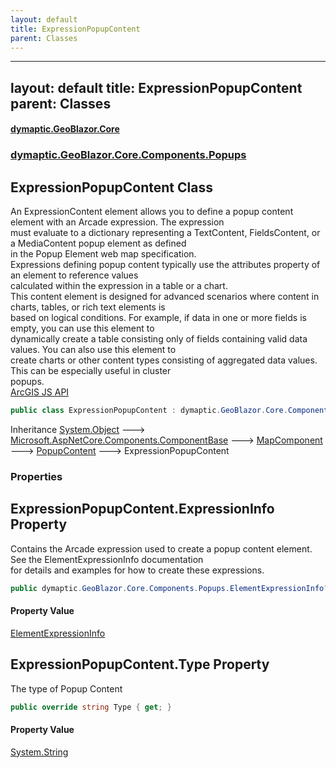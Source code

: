 ```yaml
---
layout: default
title: ExpressionPopupContent
parent: Classes
---
```

---
layout: default
title: ExpressionPopupContent
parent: Classes
---
#### [dymaptic.GeoBlazor.Core](index.html 'index')
### [dymaptic.GeoBlazor.Core.Components.Popups](index.html#dymaptic.GeoBlazor.Core.Components.Popups 'dymaptic.GeoBlazor.Core.Components.Popups')

## ExpressionPopupContent Class

An ExpressionContent element allows you to define a popup content element with an Arcade expression. The expression  
must evaluate to a dictionary representing a TextContent, FieldsContent, or a MediaContent popup element as defined  
in the Popup Element web map specification.  
Expressions defining popup content typically use the attributes property of an element to reference values  
calculated within the expression in a table or a chart.  
This content element is designed for advanced scenarios where content in charts, tables, or rich text elements is  
based on logical conditions. For example, if data in one or more fields is empty, you can use this element to  
dynamically create a table consisting only of fields containing valid data values. You can also use this element to  
create charts or other content types consisting of aggregated data values. This can be especially useful in cluster  
popups.  
<a target="_blank" href="https://developers.arcgis.com/javascript/latest/api-reference/esri-popup-content-ExpressionContent.html">ArcGIS JS API</a>

```csharp
public class ExpressionPopupContent : dymaptic.GeoBlazor.Core.Components.Popups.PopupContent
```

Inheritance [System.Object](https://docs.microsoft.com/en-us/dotnet/api/System.Object 'System.Object') &#129106; [Microsoft.AspNetCore.Components.ComponentBase](https://docs.microsoft.com/en-us/dotnet/api/Microsoft.AspNetCore.Components.ComponentBase 'Microsoft.AspNetCore.Components.ComponentBase') &#129106; [MapComponent](dymaptic.GeoBlazor.Core.Components.MapComponent.html 'dymaptic.GeoBlazor.Core.Components.MapComponent') &#129106; [PopupContent](dymaptic.GeoBlazor.Core.Components.Popups.PopupContent.html 'dymaptic.GeoBlazor.Core.Components.Popups.PopupContent') &#129106; ExpressionPopupContent
### Properties

<a name='dymaptic.GeoBlazor.Core.Components.Popups.ExpressionPopupContent.ExpressionInfo'></a>

## ExpressionPopupContent.ExpressionInfo Property

Contains the Arcade expression used to create a popup content element. See the ElementExpressionInfo documentation  
for details and examples for how to create these expressions.

```csharp
public dymaptic.GeoBlazor.Core.Components.Popups.ElementExpressionInfo? ExpressionInfo { get; set; }
```

#### Property Value
[ElementExpressionInfo](dymaptic.GeoBlazor.Core.Components.Popups.ElementExpressionInfo.html 'dymaptic.GeoBlazor.Core.Components.Popups.ElementExpressionInfo')

<a name='dymaptic.GeoBlazor.Core.Components.Popups.ExpressionPopupContent.Type'></a>

## ExpressionPopupContent.Type Property

The type of Popup Content

```csharp
public override string Type { get; }
```

#### Property Value
[System.String](https://docs.microsoft.com/en-us/dotnet/api/System.String 'System.String')

